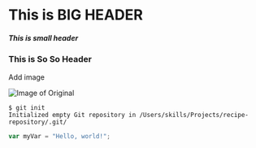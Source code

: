 # This is BIG HEADER
##### This is small header
### This is So So Header

Add image

![Image of Original](https://octodex.github.com/images/original.png)



```
$ git init
Initialized empty Git repository in /Users/skills/Projects/recipe-repository/.git/
```

``` javascript
var myVar = "Hello, world!";
```
